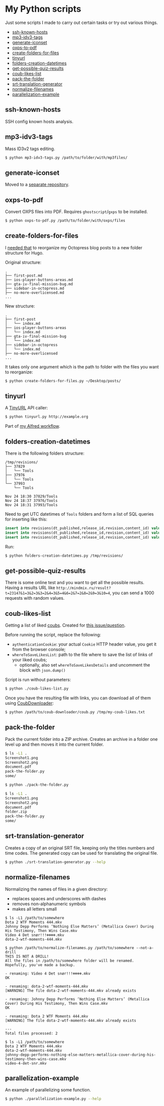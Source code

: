 # My Python scripts

Just some scripts I made to carry out certain tasks or try out various things.

<!-- MarkdownTOC -->

- [ssh-known-hosts](#ssh-known-hosts)
- [mp3-idv3-tags](#mp3-idv3-tags)
- [generate-iconset](#generate-iconset)
- [oxps-to-pdf](#oxps-to-pdf)
- [create-folders-for-files](#create-folders-for-files)
- [tinyurl](#tinyurl)
- [folders-creation-datetimes](#folders-creation-datetimes)
- [get-possible-quiz-results](#get-possible-quiz-results)
- [coub-likes-list](#coub-likes-list)
- [pack-the-folder](#pack-the-folder)
- [srt-translation-generator](#srt-translation-generator)
- [normalize-filenames](#normalize-filenames)
- [parallelization-example](#parallelization-example)

<!-- /MarkdownTOC -->

## ssh-known-hosts

SSH config known hosts analysis.

## mp3-idv3-tags

Mass ID3v2 tags editing.

``` sh
$ python mp3-idv3-tags.py /path/to/folder/with/mp3files/
```

## generate-iconset

Moved to a [separate repository](https://github.com/retifrav/generate-iconset).

## oxps-to-pdf

Convert OXPS files into PDF. Requires `ghostscript`/`gxps` to be installed.

``` sh
$ python oxps-to-pdf.py /path/to/folder/with/oxps/files
```

## create-folders-for-files

I [needed that](http://retifrav.github.io/blog/2019/03/17/migrating-from-octopress-to-hugo/#reorganizing-the-posts) to reorganize my Octopress blog posts to a new folder structure for Hugo.

Original structure:

```
.
├── first-post.md
├── ios-player-buttons-areas.md
├── gta-iv-final-mission-bug.md
├── sidebar-in-octopress.md
├── no-more-overlicensed.md
...
```

New structure:

```
.
├── first-post
│   └── index.md
├── ios-player-buttons-areas
│   └── index.md
├── gta-iv-final-mission-bug
│   └── index.md
├── sidebar-in-octopress
│   └── index.md
├── no-more-overlicensed
...
```

It takes only one argument which is the path to folder with the files you want to reorganize:

``` sh
$ python create-folders-for-files.py ~/Desktop/posts/
```

## tinyurl

A [TinyURL](http://tinyurl.com) API caller:

``` sh
$ python tinyurl.py http://example.org
```

Part of [my Alfred workflow](http://retifrav.github.io/blog/2019/04/02/tinyurl-alfred-workflow/).

## folders-creation-datetimes

There is the following folders structure:

```
/tmp/revisions/
├── 37829
│   └── Tools
├── 37976
│   └── Tools
└── 37993
    └── Tools

Nov 24 18:30 37829/Tools
Nov 24 18:37 37976/Tools
Nov 24 18:31 37993/Tools
```

Need to get UTC datetimes of `Tools` folders and form a list of SQL queries for inserting like this:

``` sql
insert into revisions(dt_published,release_id,revision,content_id) values('2019-11-24 17:31:07',1,'37993',3);
insert into revisions(dt_published,release_id,revision,content_id) values('2019-11-24 17:30:21',1,'37829',3);
insert into revisions(dt_published,release_id,revision,content_id) values('2019-11-24 17:37:17',1,'37976',3);
```

Run:

``` sh
$ python folders-creation-datetimes.py /tmp/revisions/
```

## get-possible-quiz-results

There is some online test and you want to get all the possible results. Having a results URL like `http://mindmix.ru/result?t=23147&1=3&2=3&3=2&4=3&5=4&6=2&7=2&8=2&9=3&10=4`, you can send a 1000 requests with random values.

## coub-likes-list

Getting a list of liked [coubs](https://coub.com/). Created for [this issue/question](https://github.com/HelpSeeker/CoubDownloader/issues/11).

Before running the script, replace the following:

- `aythenticationCookie`: your actual `Cookie` HTTP header value, you get it from the browser console;
- `whereToSaveLikesList`: path to the file where to save the list of links of your liked coubs;
    + optionally, also set `whereToSaveLikesDetails` and uncomment the block with `json.dump()`

Script is run without parameters:

``` sh
$ python ./coub-likes-list.py
```

Once you have the resulting file with links, you can download all of them using [CoubDownloader](https://github.com/HelpSeeker/CoubDownloader):

``` sh
$ python /path/to/coub-downloader/coub.py /tmp/my-coub-likes.txt
```

## pack-the-folder

Pack the current folder into a ZIP archive. Creates an archive in a folder one level up and then moves it into the current folder.

``` sh
$ ls -L1 .
Screenshot1.png
Screenshot2.png
document.pdf
pack-the-folder.py
some/

$ python ./pack-the-folder.py

$ ls -L1 .
Screenshot1.png
Screenshot2.png
document.pdf
folder.zip
pack-the-folder.py
some/
```

## srt-translation-generator

Creates a copy of an original SRT file, keeping only the titles numbers and time codes. The generated copy can be used for translating the original file.

``` sh
$ python ./srt-translation-generator.py --help
```

## normalize-filenames

Normalizing the names of files in a given directory:

- replaces spaces and underscores with dashes
- removes non-alphanumeric symbols
- makes all letters small

```
$ ls -L1 /path/to/somewhere
Dota 2 WTF Moments 444.mkv
Johnny Depp Performs ‘Nothing Else Matters’ (Metallica Cover) During His Testimony, Then Wins Case.mkv
Video 4 Det snør!!!❄️❄️❄️❄️.mkv
dota-2-wtf-moments-444.mkv

$ python /path/to/normalize-filenames.py /path/to/somewhere --not-a-drill
THIS IS NOT A DRILL!
All the files in /path/to/somewhere folder will be renamed.
Hopefully, you've made a backup.

- renaming: Video 4 Det snør!!!❄️❄️❄️❄️.mkv
OK

- renaming: dota-2-wtf-moments-444.mkv
[WARNING] The file dota-2-wtf-moments-444.mkv already exists

- renaming: Johnny Depp Performs ‘Nothing Else Matters’ (Metallica Cover) During His Testimony, Then Wins Case.mkv
OK

- renaming: Dota 2 WTF Moments 444.mkv
[WARNING] The file dota-2-wtf-moments-444.mkv already exists

---
Total files processed: 2

$ ls -L1 /path/to/somewhere
Dota 2 WTF Moments 444.mkv
dota-2-wtf-moments-444.mkv
johnny-depp-performs-nothing-else-matters-metallica-cover-during-his-testimony-then-wins-case.mkv
video-4-det-snr.mkv
```

## parallelization-example

An example of parallelizing some function.

``` sh
$ python ./parallelization-example.py --help
```
